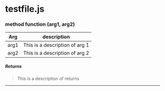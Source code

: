 # testfile.js
### method function (arg1, arg2) 

  | Arg | description |
  |-----|-------------|
  |arg1|This is a description of arg 1|
 |arg2|This is a description of arg 2|
 

##### Returns 
> This is a description of returns

---
